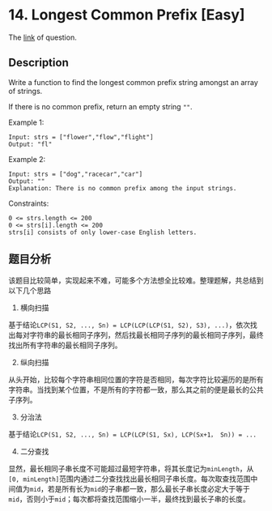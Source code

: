 # 14. Longest Common Prefix [Easy]

The [link](https://leetcode.com/problems/longest-common-prefix/) of question.

## Description

Write a function to find the longest common prefix string amongst an array of strings.

If there is no common prefix, return an empty string `""`.

Example 1:
```
Input: strs = ["flower","flow","flight"]
Output: "fl"
```

Example 2:
```
Input: strs = ["dog","racecar","car"]
Output: ""
Explanation: There is no common prefix among the input strings.
```

Constraints:
```
0 <= strs.length <= 200
0 <= strs[i].length <= 200
strs[i] consists of only lower-case English letters.
```

## 题目分析

该题目比较简单，实现起来不难，可能多个方法想全比较难。整理题解，共总结到以下几个思路

1. 横向扫描

  基于结论`LCP(S1, S2, ..., Sn) = LCP(LCP(LCP(S1, S2), S3), ...)`，依次找出每对字符串的最长相同子序列，然后找最长相同子序列的最长相同子序列，最终找出所有字符串的最长相同子序列。

2. 纵向扫描

  从头开始，比较每个字符串相同位置的字符是否相同，每次字符比较遍历的是所有字符串。当找到某个位置，不是所有的字符都一致，那么其之前的便是最长的公共子序列。

3. 分治法

  基于结论`LCP(S1, S2, ..., Sn) = LCP(LCP(S1, Sx), LCP(Sx+1， Sn)) = ...`

4. 二分查找

  显然，最长相同子串长度不可能超过最短字符串，将其长度记为`minLength`，从`[0, minLength]`范围内通过二分查找找出最长相同子串长度。每次取查找范围中间值为`mid`，若是所有长为`mid`的子串都一致，那么最长子串长度必定大于等于`mid`，否则小于`mid`；每次都将查找范围缩小一半，最终找到最长子串的长度。
